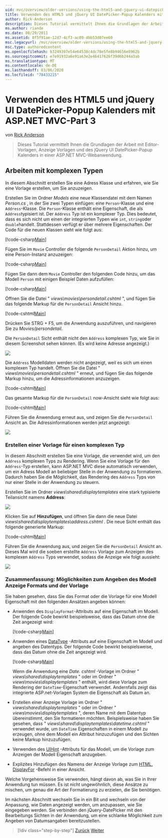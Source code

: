 ```yaml
---
uid: mvc/overview/older-versions/using-the-html5-and-jquery-ui-datepicker-popup-calendar-with-aspnet-mvc/using-the-html5-and-jquery-ui-datepicker-popup-calendar-with-aspnet-mvc-part-3
title: Verwenden des HTML5 und jQuery UI DatePicker-Popup Kalenders mit ASP.NET MVC-Part 3 | Microsoft-Dokumentation
author: Rick-Anderson
description: Dieses Tutorial vermittelt Ihnen die Grundlagen der Arbeit mit Editor-Vorlagen, Anzeige Vorlagen und des jQuery UI DatePicker-Popup Kalenders in einer ASP.net MV...
ms.author: riande
ms.date: 08/29/2011
ms.assetid: 8f5f91ae-12d7-4cf3-ac09-4bb53d07ee60
msc.legacyurl: /mvc/overview/older-versions/using-the-html5-and-jquery-ui-datepicker-popup-calendar-with-aspnet-mvc/using-the-html5-and-jquery-ui-datepicker-popup-calendar-with-aspnet-mvc-part-3
msc.type: authoredcontent
ms.openlocfilehash: b3249397e54e64538c4dc78e5fe8b94656e8962b
ms.sourcegitcommit: e7e91932a6e91a63e2e46417626f39d6b244a3ab
ms.translationtype: MT
ms.contentlocale: de-DE
ms.lasthandoff: 03/06/2020
ms.locfileid: "78433215"
---
```

# <a name="using-the-html5-and-jquery-ui-datepicker-popup-calendar-with-aspnet-mvc---part-3"></a>Verwenden des HTML5 und jQuery UI DatePicker-Popup Kalenders mit ASP.NET MVC-Part 3

von [Rick Anderson](https://twitter.com/RickAndMSFT)

> Dieses Tutorial vermittelt Ihnen die Grundlagen der Arbeit mit Editor-Vorlagen, Anzeige Vorlagen und des jQuery UI DatePicker-Popup Kalenders in einer ASP.NET MVC-Webanwendung.

## <a name="working-with-complex-types"></a>Arbeiten mit komplexen Typen

In diesem Abschnitt erstellen Sie eine Adress Klasse und erfahren, wie Sie eine Vorlage erstellen, um Sie anzuzeigen.

Erstellen Sie im Ordner *Models* eine neue Klassendatei mit dem Namen *Person.cs* , in der Sie zwei Typen einfügen: eine `Person`-Klasse und eine `Address`-Klasse. Die `Person`-Klasse enthält eine Eigenschaft, die als `Address`typisiert ist. Der `Address` Typ ist ein komplexer Typ. Dies bedeutet, dass es sich nicht um einen der integrierten Typen wie `int`, `string`oder `double`handelt. Stattdessen verfügt er über mehrere Eigenschaften. Der Code für die neuen Klassen sieht wie folgt aus:

[!code-csharp[Main](using-the-html5-and-jquery-ui-datepicker-popup-calendar-with-aspnet-mvc-part-3/samples/sample1.cs)]

Fügen Sie im `Movie` Controller die folgende `PersonDetail` Aktion hinzu, um eine Person-Instanz anzuzeigen:

[!code-csharp[Main](using-the-html5-and-jquery-ui-datepicker-popup-calendar-with-aspnet-mvc-part-3/samples/sample2.cs)]

Fügen Sie dann dem `Movie` Controller den folgenden Code hinzu, um das Modell `Person` mit einigen Beispiel Daten aufzufüllen:

[!code-csharp[Main](using-the-html5-and-jquery-ui-datepicker-popup-calendar-with-aspnet-mvc-part-3/samples/sample3.cs)]

Öffnen Sie die Datei " *views\movies\persondetail.cshtml* ", und fügen Sie das folgende Markup für die `PersonDetail` Ansicht hinzu.

[!code-cshtml[Main](using-the-html5-and-jquery-ui-datepicker-popup-calendar-with-aspnet-mvc-part-3/samples/sample4.cshtml)]

Drücken Sie STRG + F5, um die Anwendung auszuführen, und navigieren Sie zu *Movies/persondetail*.

Die `PersonDetail` Sicht enthält nicht den `Address` komplexen Typ, wie Sie in diesem Screenshot sehen können. (Es wird keine Adresse angezeigt.)

![](using-the-html5-and-jquery-ui-datepicker-popup-calendar-with-aspnet-mvc-part-3/_static/image1.png)

Die `Address` Modelldaten werden nicht angezeigt, weil es sich um einen komplexen Typ handelt. Öffnen Sie die Datei " *views\movies\persondetail.cshtml* " erneut, und fügen Sie das folgende Markup hinzu, um die Adressinformationen anzuzeigen.

[!code-cshtml[Main](using-the-html5-and-jquery-ui-datepicker-popup-calendar-with-aspnet-mvc-part-3/samples/sample5.cshtml)]

Das gesamte Markup für die `PersonDetail` now-Ansicht sieht wie folgt aus:

[!code-cshtml[Main](using-the-html5-and-jquery-ui-datepicker-popup-calendar-with-aspnet-mvc-part-3/samples/sample6.cshtml)]

Führen Sie die Anwendung erneut aus, und zeigen Sie die `PersonDetail` Ansicht an. Die Adressinformationen werden jetzt angezeigt:

![](using-the-html5-and-jquery-ui-datepicker-popup-calendar-with-aspnet-mvc-part-3/_static/image2.png)

### <a name="creating-a-template-for-a-complex-type"></a>Erstellen einer Vorlage für einen komplexen Typ

In diesem Abschnitt erstellen Sie eine Vorlage, die verwendet wird, um den `Address` komplexen Typs zu Rendering. Wenn Sie eine Vorlage für den `Address`-Typ erstellen, kann ASP.NET MVC diese automatisch verwenden, um ein Adress Modell an beliebiger Stelle in der Anwendung zu formatieren. Dadurch haben Sie die Möglichkeit, das Rendering des `Address` Typs von nur einer Stelle in der Anwendung zu steuern.

Erstellen Sie im Ordner *views\shared\displaytemplates* eine stark typisierte Teilansicht namens **Address**:

![](using-the-html5-and-jquery-ui-datepicker-popup-calendar-with-aspnet-mvc-part-3/_static/image3.png)

Klicken Sie auf **Hinzufügen**, und öffnen Sie dann die neue Datei *views\shared\displaytemplates\address.cshtml* . Die neue Sicht enthält das folgende generierte Markup:

[!code-cshtml[Main](using-the-html5-and-jquery-ui-datepicker-popup-calendar-with-aspnet-mvc-part-3/samples/sample7.cshtml)]

Führen Sie die Anwendung aus, und zeigen Sie die `PersonDetail` Ansicht an. Dieses Mal wird die soeben erstellte `Address` Vorlage zum Anzeigen des komplexen `Address` Typs verwendet, sodass die Anzeige wie folgt aussieht:

![](using-the-html5-and-jquery-ui-datepicker-popup-calendar-with-aspnet-mvc-part-3/_static/image4.png)

### <a name="summary-ways-to-specify-the-model-display-format-and-template"></a>Zusammenfassung: Möglichkeiten zum Angeben des Modell Anzeige Formats und der Vorlage

Sie haben gesehen, dass Sie das Format oder die Vorlage für eine Modell Eigenschaft mit den folgenden Ansätzen angeben können:

- Anwenden des `DisplayFormat`-Attributs auf eine Eigenschaft im Modell. Der folgende Code bewirkt beispielsweise, dass das Datum ohne die Zeit angezeigt wird:

    [!code-csharp[Main](using-the-html5-and-jquery-ui-datepicker-popup-calendar-with-aspnet-mvc-part-3/samples/sample8.cs)]
- Anwenden eines [DataType](https://msdn.microsoft.com/library/system.componentmodel.dataannotations.datatype.aspx) -Attributs auf eine Eigenschaft im Modell und angeben des Datentyps. Der folgende Code bewirkt beispielsweise, dass das Datum ohne die Zeit angezeigt wird.

    [!code-csharp[Main](using-the-html5-and-jquery-ui-datepicker-popup-calendar-with-aspnet-mvc-part-3/samples/sample9.cs)]

    Wenn die Anwendung eine *Date. cshtml* -Vorlage im Ordner " *views\shared\displaytemplates* " oder im Ordner " *views\movies\displaytemplates* " enthält, wird diese Vorlage zum Rendering der `DateTime`-Eigenschaft verwendet. Andernfalls zeigt das integrierte ASP.net-Vorlagen System die Eigenschaft als Datum an.
- Erstellen einer Anzeige Vorlage im Ordner " *views\shared\displaytemplates* " oder im Ordner " *views\movies\displaytemplates* ", deren Name mit dem Datentyp übereinstimmt, den Sie formatieren möchten. Beispielsweise haben Sie gesehen, dass " *views\shared\displaytemplates\datetime.cshtml* " verwendet wurde, um `DateTime` Eigenschaften in einem Modell zu erzeugen, ohne dem Modell ein Attribut hinzuzufügen und den Sichten keine Markup hinzuzufügen.
- Verwenden des [UIHint](https://msdn.microsoft.com/library/system.componentmodel.dataannotations.uihintattribute.uihint.aspx) -Attributs für das Modell, um die Vorlage zum Anzeigen der Modell Eigenschaft anzugeben.
- Explizites Hinzufügen des Namens der Anzeige Vorlage zum [HTML. DisplayFor](https://msdn.microsoft.com/library/ee407420.aspx) -Befehl in einer Ansicht.

Welche Vorgehensweise Sie verwenden, hängt davon ab, was Sie in Ihrer Anwendung tun müssen. Es ist nicht ungewöhnlich, diese Ansätze zu mischen, um genau die Art der Formatierung zu erzielen, die Sie benötigen.

Im nächsten Abschnitt wechseln Sie in ein Bit und wechseln von der Anpassung, wie Daten angezeigt werden, um anzupassen, wie Sie eingegeben werden. Sie verbinden den jQuery-DatePicker mit den Bearbeitungs Sichten in der Anwendung, um eine schlanke Möglichkeit zum Angeben von Datumsangaben bereitzustellen.

> [!div class="step-by-step"]
> [Zurück](using-the-html5-and-jquery-ui-datepicker-popup-calendar-with-aspnet-mvc-part-2.md)
> [Weiter](using-the-html5-and-jquery-ui-datepicker-popup-calendar-with-aspnet-mvc-part-4.md)
